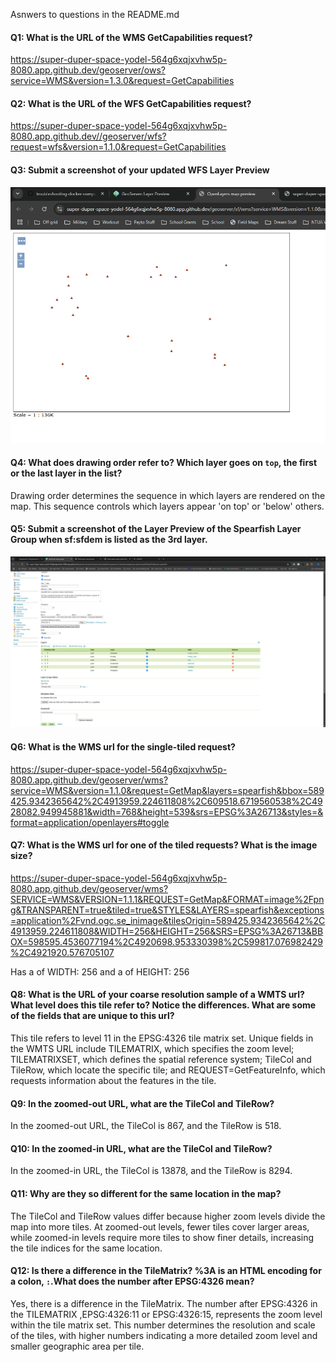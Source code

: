Asnwers to questions in the README.md

#### Q1: What is the URL of the WMS GetCapabilities request?

https://super-duper-space-yodel-564g6xqjxvhw5p-8080.app.github.dev/geoserver/ows?service=WMS&version=1.3.0&request=GetCapabilities

#### Q2: What is the URL of the WFS GetCapabilities request?

https://super-duper-space-yodel-564g6xqjxvhw5p-8080.app.github.dev//geoserver/wfs?request=wfs&version=1.1.0&request=GetCapabilities

#### Q3: Submit a screenshot of your updated WFS Layer Preview

![WFS_Layer_Preview.png](./WFS_Layer_Preview.png)

#### Q4: What does drawing order refer to? Which layer goes on `top`, the first or the last layer in the list?

Drawing order determines the sequence in which layers are rendered on the map. This sequence controls which layers appear 'on top' or 'below' others.

#### Q5: Submit a screenshot of the Layer Preview of the Spearfish Layer Group when sf:sfdem is listed as the 3rd layer.

![WFS_Layer_Preview.png](./screenshot_of_the_Layer_Preview.png)

#### Q6: What is the WMS url for the single-tiled request?

https://super-duper-space-yodel-564g6xqjxvhw5p-8080.app.github.dev/geoserver/wms?service=WMS&version=1.1.0&request=GetMap&layers=spearfish&bbox=589425.9342365642%2C4913959.224611808%2C609518.6719560538%2C4928082.949945881&width=768&height=539&srs=EPSG%3A26713&styles=&format=application/openlayers#toggle

#### Q7: What is the WMS url for one of the tiled requests? What is the image size?

https://super-duper-space-yodel-564g6xqjxvhw5p-8080.app.github.dev/geoserver/wms?SERVICE=WMS&VERSION=1.1.1&REQUEST=GetMap&FORMAT=image%2Fpng&TRANSPARENT=true&tiled=true&STYLES&LAYERS=spearfish&exceptions=application%2Fvnd.ogc.se_inimage&tilesOrigin=589425.9342365642%2C4913959.224611808&WIDTH=256&HEIGHT=256&SRS=EPSG%3A26713&BBOX=598595.4536077194%2C4920698.953330398%2C599817.076982429%2C4921920.576705107

Has a of WIDTH: 256 and a of HEIGHT: 256

#### Q8: What is the URL of your coarse resolution sample of a WMTS url? What level does this tile refer to? Notice the differences. What are some of the fields that are unique to this url?

This tile refers to level 11 in the EPSG:4326 tile matrix set. Unique fields in the WMTS URL include TILEMATRIX, which specifies the zoom level; TILEMATRIXSET, which defines the spatial reference system; TileCol and TileRow, which locate the specific tile; and REQUEST=GetFeatureInfo, which requests information about the features in the tile.

#### Q9: In the zoomed-out URL, what are the TileCol and TileRow?

In the zoomed-out URL, the TileCol is 867, and the TileRow is 518.

#### Q10: In the zoomed-in URL, what are the TileCol and TileRow?

In the zoomed-in URL, the TileCol is 13878, and the TileRow is 8294.

#### Q11: Why are they so different for the same location in the map?

The TileCol and TileRow values differ because higher zoom levels divide the map into more tiles. At zoomed-out levels, fewer tiles cover larger areas, while zoomed-in levels require more tiles to show finer details, increasing the tile indices for the same location.

#### Q12: Is there a difference in the TileMatrix? %3A is an HTML encoding for a colon, `:`.What does the number after EPSG:4326 mean?

Yes, there is a difference in the TileMatrix. The number after EPSG:4326 in the TILEMATRIX ,EPSG:4326:11 or EPSG:4326:15, represents the zoom level within the tile matrix set. This number determines the resolution and scale of the tiles, with higher numbers indicating a more detailed zoom level and smaller geographic area per tile.